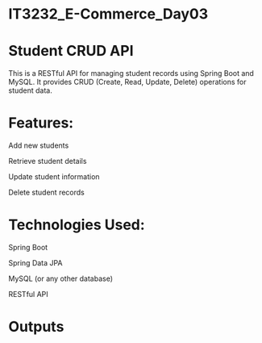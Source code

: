 # IT3232_E-Commerce_Day03

# Student CRUD API

This is a RESTful API for managing student records using Spring Boot and MySQL. It provides CRUD (Create, Read, Update, Delete) operations for student data.

# Features:
Add new students

Retrieve student details

Update student information

Delete student records

# Technologies Used:
Spring Boot

Spring Data JPA

MySQL (or any other database)

RESTful API

# Outputs
